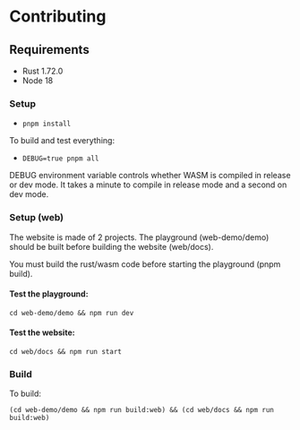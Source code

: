 # Contributing

## Requirements

- Rust 1.72.0
- Node 18

### Setup

- `pnpm install`

To build and test everything:

- `DEBUG=true pnpm all`

DEBUG environment variable controls whether WASM is compiled in release or dev mode. It takes a minute to compile in release mode and a second on dev mode.

### Setup (web)

The website is made of 2 projects. The playground (web-demo/demo) should be built before building the website (web/docs).

You must build the rust/wasm code before starting the playground (pnpm build).

#### Test the playground:

`cd web-demo/demo && npm run dev`

#### Test the website:

`cd web/docs && npm run start`

### Build

To build:

`(cd web-demo/demo && npm run build:web) && (cd web/docs && npm run build:web)`
